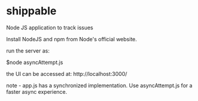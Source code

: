 # shippable
Node JS application to track issues

Install NodeJS and npm from Node's official website.

run the server as:

$node asyncAttempt.js 




the UI can be accessed at:
http://localhost:3000/



note - app.js has a synchronized implementation. Use asyncAttempt.js for a faster async experience.
